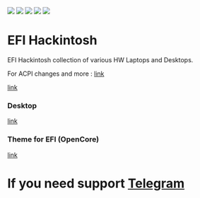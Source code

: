 [![](https://img.shields.io/badge/Gitter%20HL%20Community-Chat-informational?style=flat&logo=gitter&logoColor=white&color=ed1965)](https://gitter.im/Hackintosh-Life-IT/community)
[![](https://img.shields.io/badge/Reposity-Baio77-informational?style=flat&logo=apple&logoColor=white&color=9debeb)](https://github.com/Baio1977?tab=repositories)
[![](https://img.shields.io/badge/Telegram-HackintoshLifeIT-informational?style=flat&logo=telegram&logoColor=white&color=5fb659)](https://t.me/HackintoshLife_it)
[![](https://img.shields.io/badge/Facebook-HackintoshLifeIT-informational?style=flat&logo=facebook&logoColor=white&color=3a4dc9)](https://www.facebook.com/hackintoshlife/)
[![](https://img.shields.io/badge/Instagram-HackintoshLifeIT-informational?style=flat&logo=instagram&logoColor=white&color=8a178a)](https://www.instagram.com/hackintoshlife.it_official/)

# EFI Hackintosh
EFI Hackintosh collection of various HW Laptops and Desktops.

For ACPI changes and more : [link](https://github.com/5T33Z0/OC-Little-Translated)

[link](https://github.com/Baio1977/EFI-Varie-Hackintosh/tree/main/EFI%20Laptop%20)

### Desktop

[link](https://github.com/Baio1977/EFI-Varie-Hackintosh/tree/main/EFI%20Desktop) 

### Theme for EFI (OpenCore)

[link](https://github.com/Baio1977/EFI-Varie-Hackintosh/tree/main/Themes%20EFI)   

# If you need support [Telegram](https://t.me/HackintoshLife_it)
